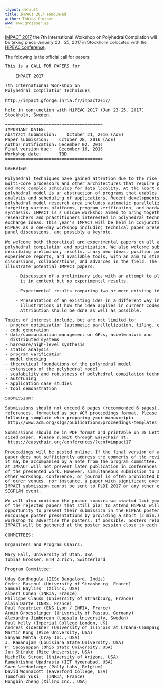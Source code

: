 ```yaml
---
layout: default
title: IMPACT 2017 announced
author: Tobias Grosser
www: www.grossser.es
---
```


[IMPACT 2017](http://impact.gforge.inria.fr/impact2017) the 7th International
Workshop on Polyhedral Compilation will be taking place January 23 - 25, 2017
in Stockholm colocated with the [HiPEAC
conference](http://www.hipeac.net/2017/stockholm).

The following is the official call for papers:

<pre>
This is a CALL FOR PAPERS for

    IMPACT 2017

7th International Workshop on 
Polyhedral Compilation Techniques

http://impact.gforge.inria.fr/impact2017/

held in conjunction with HiPEAC 2017 (Jan 23-25, 2017)
Stockholm, Sweden.

======================================
IMPORTANT DATES:
Abstract submission:    October 21, 2016 (AoE)
Paper submission:    October 28, 2016 (AoE)
Author notification: December 02, 2016
Final version due:   December 16, 2016
Workshop date:       TBD
======================================

OVERVIEW:

Polyhedral techniques have gained attention due to the rise of
multi-core processors and other architectures that require parallelism
and more complex schedules for data locality. At the heart of the
polyhedral model is an abstraction of programs that enables powerful
analysis and scheduling of applications. Recent developments in the
polyhedral model research area includes automatic parallelization
targeting various platforms, program verification, and hardware
synthesis. IMPACT is a unique workshop aimed to bring together
researchers and practitioners interested in polyhedral techniques to
exchange ideas. This year's IMPACT will be held in conjunction with
HiPEAC as a one-day workshop including technical paper presentations,
panel discussions, and possibly a keynote.

We welcome both theoretical and experimental papers on all aspects of
polyhedral compilation and optimization. We also welcome submissions
describing preliminary results, crazy new ideas, position papers,
experience reports, and available tools, with an aim to stimulate
discussions, collaborations, and advances in the field. The following
illustrate potential IMPACT papers:

	- Discussion of a preliminary idea with an attempt to place 
	  it in context but no experimental results.

	- Experimental results comparing two or more existing ideas.

	- Presentation of an existing idea in a different way including 
	  illustrations of how the idea applies in current codes. 
	  Attribution should be done as well as possible.

Topics of interest include, but are not limited to:
- program optimization (automatic parallelization, tiling, etc.)
- code generation
- data/communication management on GPUs, accelerators and
  distributed systems
- hardware/high-level synthesis
- static analysis
- program verification
- model checking
- theoretical foundations of the polyhedral model
- extensions of the polyhedral model
- scalability and robustness of polyhedral compilation techniques
- autotuning
- application case studies
- tool demonstration

SUBMISSION:

Submissions should not exceed 8 pages (recommended 6 pages), excluding
references, formatted as per ACM proceedings format. Please use the
following template when preparing your manuscript:
 http://www.acm.org/sigs/publications/proceedings-templates

Submissions should be in PDF format and printable on US Letter or A4
sized paper. Please submit through EasyChair at:
 https://easychair.org/conferences/?conf=impact17

Proceedings will be posted online. If the final version of an accepted
paper does not sufficiently address the comments of the reviewers, then
it may be accompanied by a note from the program committee. Publication
at IMPACT will not prevent later publication in conferences or journals
of the presented work. However, simultaneous submission to IMPACT and 
other workshop, conference, or journal is often prohibited by the policy 
of other venues. For instance, a paper with significant overlap with
IMPACT submission cannot be sent to PLDI 2017 or any other overlapping
SIGPLAN event.

We will also continue the poster teasers we started last year. Authors
of the rejected papers that still plan to attend HiPEAC will have an
opportunity to present their submission in the HiPEAC poster session. We
encourage poster presentations by providing a short (3 min.) slot in the
workshop to advertise the posters. If possible, posters related to
IMPACT will be gathered at the poster session close to each other.

COMMITTEES:

Organizers and Program Chairs:

Mary Hall, University of Utah, USA 
Tobias Grosser, ETH Zurich, Switzerland 

Program Committee:

Uday Bondhugula (IISc Bangalore, India)
Cedric Bastoul (University of Strasbourg, France)
Samuel Bayliss  (Xilinx, USA)
Albert Cohen (INRIA, France)
Philippe Clauss (University of Strasbourg, France)
Alain Darte (CNRS, France)
Paul Feautrier (ENS Lyon / INRIA, France)
Armin Groesslinger (University of Passau, Germany)
Alexandra Jimborean (Uppsala University, Sweden)
Paul Kelly (Imperial College London, UK)
Andreas Kloeckner (University of Illinois at Urbana-Champaign, USA)
Martin Kong (Rice University, USA)
Sanyam Mehta (Cray Inc., USA)
J. Ramanujam (Louisiana State University, USA)
P. Sadayappan (Ohio State University, USA)
Jun Shirako (Rice University, USA)
Michelle Strout (University of Arizona, USA)
Ramakrishna Upadrasta (IIT Hyderabad, USA)
Sven Verdoolaege (Polly Labs, Belgium)
David Wonnacott (Haverford College, USA)
Tomofumi Yuki   (INRIA, France)
Hongbin Zheng (Xilinx Inc., USA)
</pre>



